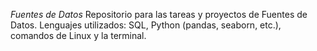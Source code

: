 *Fuentes de Datos*
Repositorio para las tareas y proyectos de Fuentes de Datos. Lenguajes utilizados: SQL, Python (pandas, seaborn, etc.), comandos de Linux y la terminal. 
